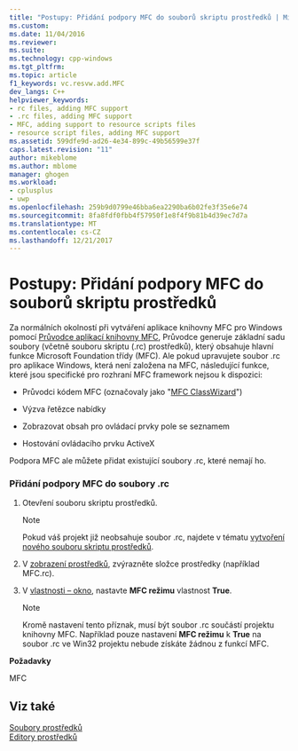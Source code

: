 ```yaml
---
title: "Postupy: Přidání podpory MFC do souborů skriptu prostředků | Microsoft Docs"
ms.custom: 
ms.date: 11/04/2016
ms.reviewer: 
ms.suite: 
ms.technology: cpp-windows
ms.tgt_pltfrm: 
ms.topic: article
f1_keywords: vc.resvw.add.MFC
dev_langs: C++
helpviewer_keywords:
- rc files, adding MFC support
- .rc files, adding MFC support
- MFC, adding support to resource scripts files
- resource script files, adding MFC support
ms.assetid: 599dfe9d-ad26-4e34-899c-49b56599e37f
caps.latest.revision: "11"
author: mikeblome
ms.author: mblome
manager: ghogen
ms.workload:
- cplusplus
- uwp
ms.openlocfilehash: 259b9d0799e46bba6ea2290ba6b02fe3f35e6e74
ms.sourcegitcommit: 8fa8fdf0fbb4f57950f1e8f4f9b81b4d39ec7d7a
ms.translationtype: MT
ms.contentlocale: cs-CZ
ms.lasthandoff: 12/21/2017
---
```

# <a name="how-to-add-mfc-support-to-resource-script-files"></a>Postupy: Přidání podpory MFC do souborů skriptu prostředků
Za normálních okolností při vytváření aplikace knihovny MFC pro Windows pomocí [Průvodce aplikací knihovny MFC](../mfc/reference/mfc-application-wizard.md), Průvodce generuje základní sadu soubory (včetně souboru skriptu (.rc) prostředků), který obsahuje hlavní funkce Microsoft Foundation třídy (MFC). Ale pokud upravujete soubor .rc pro aplikace Windows, která není založena na MFC, následující funkce, které jsou specifické pro rozhraní MFC framework nejsou k dispozici:  
  
-   Průvodci kódem MFC (označovaly jako "[MFC ClassWizard](http://msdn.microsoft.com/en-us/98dc2434-ba93-4e0b-b084-1a4bc26cdf1e)")  
  
-   Výzva řetězce nabídky  
  
-   Zobrazovat obsah pro ovládací prvky pole se seznamem  
  
-   Hostování ovládacího prvku ActiveX  
  
 Podpora MFC ale můžete přidat existující soubory .rc, které nemají ho.  
  
### <a name="to-add-mfc-support-to-rc-files"></a>Přidání podpory MFC do soubory .rc  
  
1.  Otevření souboru skriptu prostředků.  
  
    > [!NOTE]
    >  Pokud váš projekt již neobsahuje soubor .rc, najdete v tématu [vytvoření nového souboru skriptu prostředků](../windows/how-to-create-a-resource-script-file.md).  
  
2.  V [zobrazení prostředků](../windows/resource-view-window.md), zvýrazněte složce prostředky (například MFC.rc).  
  
3.  V [vlastnosti – okno](/visualstudio/ide/reference/properties-window), nastavte **MFC režimu** vlastnost **True**.  
  
    > [!NOTE]
    >  Kromě nastavení tento příznak, musí být soubor .rc součástí projektu knihovny MFC. Například pouze nastavení **MFC režimu** k **True** na soubor .rc ve Win32 projektu nebude získáte žádnou z funkcí MFC.  
  

  
 **Požadavky**  
  
 MFC  
  
## <a name="see-also"></a>Viz také  
 [Soubory prostředků](../windows/resource-files-visual-studio.md)   
 [Editory prostředků](../windows/resource-editors.md)